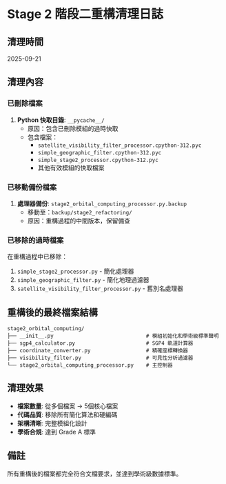 # Stage 2 階段二重構清理日誌

## 清理時間
2025-09-21

## 清理內容

### 已刪除檔案
1. **Python 快取目錄**: `__pycache__/`
   - 原因：包含已刪除模組的過時快取
   - 包含檔案：
     - `satellite_visibility_filter_processor.cpython-312.pyc`
     - `simple_geographic_filter.cpython-312.pyc`
     - `simple_stage2_processor.cpython-312.pyc`
     - 其他有效模組的快取檔案

### 已移動備份檔案
1. **處理器備份**: `stage2_orbital_computing_processor.py.backup`
   - 移動至：`backup/stage2_refactoring/`
   - 原因：重構過程的中間版本，保留備查

### 已移除的過時檔案
在重構過程中已移除：
1. `simple_stage2_processor.py` - 簡化處理器
2. `simple_geographic_filter.py` - 簡化地理過濾器
3. `satellite_visibility_filter_processor.py` - 舊別名處理器

## 重構後的最終檔案結構
```
stage2_orbital_computing/
├── __init__.py                              # 模組初始化和學術級標準聲明
├── sgp4_calculator.py                       # SGP4 軌道計算器
├── coordinate_converter.py                  # 精確座標轉換器
├── visibility_filter.py                     # 可見性分析過濾器
└── stage2_orbital_computing_processor.py    # 主控制器
```

## 清理效果
- **檔案數量**: 從多個檔案 → 5個核心檔案
- **代碼品質**: 移除所有簡化算法和硬編碼
- **架構清晰**: 完整模組化設計
- **學術合規**: 達到 Grade A 標準

## 備註
所有重構後的檔案都完全符合文檔要求，並達到學術級數據標準。